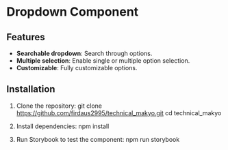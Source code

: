 # Dropdown Component

## Features
- **Searchable dropdown**: Search through options.
- **Multiple selection**: Enable single or multiple option selection.
- **Customizable**: Fully customizable options.

## Installation
1. Clone the repository:
git clone https://github.com/firdaus2995/technical_makyo.git cd technical_makyo

2. Install dependencies:
npm install


3. Run Storybook to test the component:
npm run storybook